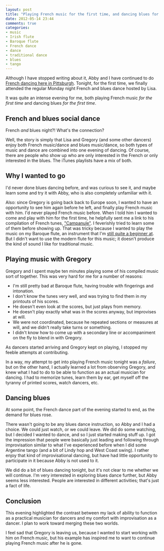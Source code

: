 ```yaml
---
layout: post
title: "Playing French music for the first time, and dancing blues for the first time"
date: 2012-05-14 23:44
comments: true
categories: 
- music
- Irish flute
- Baroque flute
- French dance
- dance
- traditional dance
- blues
- tango
---
```

Although I have stopped writing about it, Abby and I have continued to do [French dancing here in Pittsburgh](/blog/2012/02/20/enjoying-more-french-dancing-in-pittsburgh/). Tonight, for the first time, we finally attended the regular Monday night French and blues dance hosted by Lisa.

It was quite an intense evening for me, both playing French music *for the first time* and dancing blues *for the first time*.

<!--more-->

## French and blues social dance

French *and* blues night?! What's the connection?

Well, the story is simply that Lisa and Gregory (and some other dancers) enjoy both French music/dance and blues music/dance, so both types of music and dance are combined into one evening of dancing. Of course, there are people who show up who are only interested in the French or only interested in the blues. The iTunes playlists have a mix of both.

## Why I wanted to go

I'd never done blues dancing before, and was curious to see it, and maybe learn some and try it with Abby, who is also completely unfamiliar with it.

Also: since Gregory is going back back to Europe soon, I wanted to have an opportunity to see him again before he left, and finally play French music with him. I'd never played French music before. When I told him I wanted to come and play with him for the first time, he helpfully sent me a link to his compilation of French tunes, ["Campanule"](http://drawthedots.com/). I feverishly tried to learn some of them before showing up. That was tricky because I wanted to play the music on my Baroque flute, an instrument that I'm [still quite a beginner at](/blog/2012/04/21/my-first-time-in-a-public-music-jam-intense-fun-with-chris-norman-and-david-greenberg/). But I didn't want to use the modern flute for this music; it doesn't produce the kind of sound I like for traditional music.

## Playing music with Gregory

Gregory and I spent maybe ten minutes playing some of his compiled music sort of together. This was very hard for me for a number of reasons:

- I'm still pretty bad at Baroque flute, having trouble with fingerings and intonation.
- I don't know the tunes very well, and was trying to find them in my printouts of his scores.
- He doesn't even look at the scores, but just plays from memory.
- He doesn't play exactly what was in the scores anyway, but improvises at will.
- We were not coordinated, because he repeated sections or measures at will, and we didn't really take turns or something.
- I didn't know how to come up with a secondary line or accompaniment on the fly to blend in with Gregory.

As dancers started arriving and Gregory kept on playing, I stopped my feeble attempts at contributing.

In a way, my attempt to get into playing French music tonight was a *failure*, but on the other hand, I actually learned a lot from observing Gregory, and knew what I had to do to be able to function as an actual musician for dancing. I had to memorize tunes, learn them by ear, get myself off the tyranny of printed scores, watch dancers, etc.

## Dancing blues

At some point, the French dance part of the evening started to end, as the demand for blues rose.

There wasn't going to be any blues dance instruction, so Abby and I had a choice. We could just watch, or we could leave. We did do some watching, but I decided I wanted to dance, and so I just started making stuff up. I got the impression that people were basically just leading and following through improvisation similar to what I've experienced before when I did some Argentine tango (and a bit of Lindy hop and West Coast swing). I rather enjoy that kind of improvisational dancing, but have had little opportunity to participate in it because Abby is not used to it.

We did do a bit of blues dancing tonight, but it's not clear to me whether we will continue. I'm very interested in exploring blues dance further, but Abby seems less interested. People are interested in different activities; that's just a fact of life.

## Conclusion

This evening highlighted the contrast between my lack of ability to function as a practical musician for dancers and my comfort with improvisation as a dancer. I plan to work toward merging these two worlds.

I feel sad that Gregory is leaving us, because I wanted to start working with him on French music, but his example has inspired me to want to continue playing French music after he is gone.
